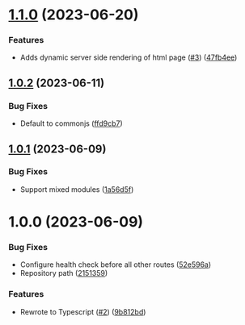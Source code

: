 # [1.1.0](https://github.com/kapetacom/sdk-nodejs-server/compare/v1.0.2...v1.1.0) (2023-06-20)


### Features

* Adds dynamic server side rendering of html page ([#3](https://github.com/kapetacom/sdk-nodejs-server/issues/3)) ([47fb4ee](https://github.com/kapetacom/sdk-nodejs-server/commit/47fb4ee5eb22c7d8a087d3a011455eba3d26639e))

## [1.0.2](https://github.com/kapetacom/sdk-nodejs-server/compare/v1.0.1...v1.0.2) (2023-06-11)


### Bug Fixes

* Default to commonjs ([ffd9cb7](https://github.com/kapetacom/sdk-nodejs-server/commit/ffd9cb75be94e980f2a86ec39de36036aaa809db))

## [1.0.1](https://github.com/kapetacom/sdk-nodejs-server/compare/v1.0.0...v1.0.1) (2023-06-09)


### Bug Fixes

* Support mixed modules ([1a56d5f](https://github.com/kapetacom/sdk-nodejs-server/commit/1a56d5fd09945fb53ebb4c5384cf7280ea56305f))

# 1.0.0 (2023-06-09)


### Bug Fixes

* Configure health check before all other routes ([52e596a](https://github.com/kapetacom/sdk-nodejs-server/commit/52e596ae123071f423fc27e2815070e8b1dc5d27))
* Repository path ([2151359](https://github.com/kapetacom/sdk-nodejs-server/commit/215135918e40cb543b9e094cfe7ba775fccd756a))


### Features

* Rewrote to Typescript ([#2](https://github.com/kapetacom/sdk-nodejs-server/issues/2)) ([9b812bd](https://github.com/kapetacom/sdk-nodejs-server/commit/9b812bdfb6ab80f905fe4f3b6bd8172f46ba6f32))
